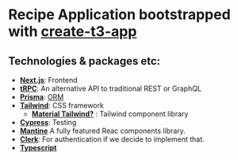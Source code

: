 # Recipe Application bootstrapped with [create-t3-app](https://create.t3.gg/)


## Technologies & packages etc:
- [**Next.js**](https://nextjs.org/): Frontend
- [**tRPC**](https://trpc.io/): An alternative API to traditional REST or GraphQL
- [**Prisma**](https://www.prisma.io/): [ORM](https://www.prisma.io/dataguide/types/relational/what-is-an-orm#what-is-an-orm)
- [**Tailwind**](https://tailwindcss.com/): CSS framework
  - [**Material Tailwind?**](https://www.material-tailwind.com/) : Tailwind component library
- [**Cypress**](https://www.cypress.io/ ): Testing
- [**Mantine**](https://mantine.dev/core/list/) A fully featured Reac components library.
- [**Clerk**](https://clerk.com/): For authentication if we decide to implement that.
- [**Typescript**](https://www.typescriptlang.org/) 

